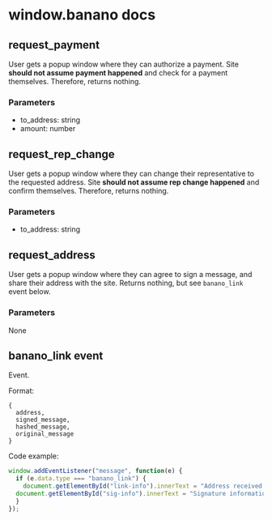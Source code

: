 # window.banano docs
## request_payment
User gets a popup window where they can authorize a payment. Site **should not assume payment happened** and check for a payment themselves. Therefore, returns nothing.
### Parameters
- to_address: string
- amount: number
## request_rep_change
User gets a popup window where they can change their representative to the requested address. Site **should not assume rep change happened** and confirm themselves. Therefore, returns nothing.
### Parameters
- to_address: string
## request_address
User gets a popup window where they can agree to sign a message, and share their address with the site. Returns nothing, but see `banano_link` event below.
### Parameters
None

## banano_link event
Event.

Format:
```
{
  address,
  signed_message,
  hashed_message,
  original_message
}
```

Code example:
```js
window.addEventListener("message", function(e) {
  if (e.data.type === "banano_link") {
    document.getElementById("link-info").innerText = "Address received: "+e.data.content.address;
  document.getElementById("sig-info").innerText = "Signature information (not verified by this site, but can be for proof of ownership of address): "+e.data.content.signed_message+" (hashed message: "+e.data.content.hashed_message+", original message: "+e.data.content.original_message+")";
  }
});
```